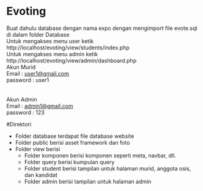 # Evoting
Buat dahulu database dengan nama expo dengan mengimport file evote.sql di dalam folder Database
<br/>
Untuk mengakses menu user ketik http://localhost/evoting/view/students/index.php <br/>
Untuk mengakses menu admin ketik http://localhost/evoting/view/admin/dashboard.php
<br/>
Akun Murid<br/>
Email : user1@gmail.com <br/>
password : user1
<br/><br/><br/>
Akun Admin<br/>
Email : admin1@gmail.com<br/>
password : 123

#Direktori
- Folder database terdapat file database website
- Folder public berisi asset framework dan foto
- Folder view berisi
  - Folder komponen berisi komponen seperti meta, navbar, dll.
  - Folder query berisi kumpulan query
  - Folder student berisi tampilan untuk halaman murid, anggota osis, dan kandidat
  - Folder admin berisi tampilan untuk halaman admin

